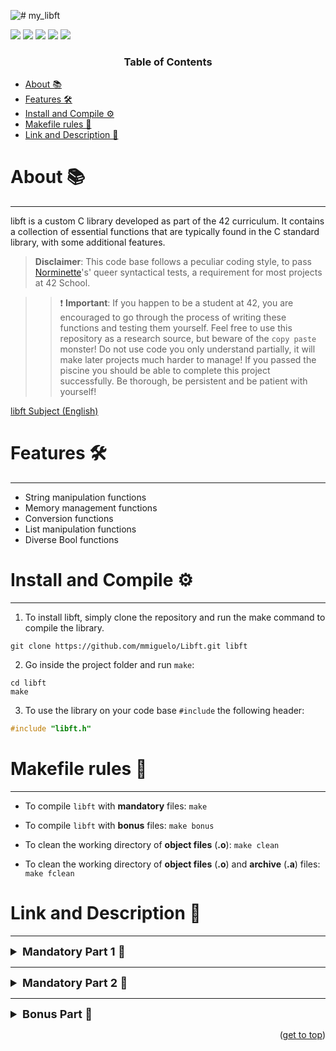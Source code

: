 ![# my_libft](https://github.com/mmiguelo/42_project_badges/blob/main/covers/cover-libft-bonus.png)

<p>
    <img src="https://img.shields.io/badge/score-125%20%2F%20100-success?style=for-the-badge" />
    <img src="https://img.shields.io/github/repo-size/mmiguelo/Libft?style=for-the-badge&logo=github">
    <img src="https://img.shields.io/github/languages/count/mmiguelo/Libft?style=for-the-badge&logo=" />
    <img src="https://img.shields.io/github/languages/top/mmiguelo/Libft?style=for-the-badge" />
    <img src="https://img.shields.io/github/last-commit/mmiguelo/Libft?style=for-the-badge" />
</p>


<h3 align=center>Table of Contents</h3>

<!-- mtoc-start -->

* [About 📚](#about-)
* [Features 🛠️](#features-)
* [Install and Compile ⚙️](#installation-)
* [Makefile rules 🔧](#makefile-rules-)
* [Link and Description 🔗](#link-and-description)


<!-- mtoc-end -->

<div/>



<div align=left>


# About 📚
___
libft is a custom C library developed as part of the 42 curriculum. It contains a collection of essential functions that are typically found in the C standard library, with some additional features.

> **Disclaimer**: This code base follows a peculiar coding style, to pass [Norminette](https://github.com/42School/norminette)'s' queer syntactical tests, a requirement for most projects at 42 School.

>> ❗ **Important**: If you happen to be a student at 42, you are encouraged to go through the process of writing these functions and testing them yourself. Feel free to use this repository as a research source, but beware of the `copy paste` monster! Do not use code you only understand partially, it will make later projects much harder to manage! If you passed the piscine you should be able to complete this project successfully. Be thorough, be persistent and be patient with yourself!

[libft Subject (English)](/libft.en.subject.pdf)

# Features 🛠️
___
- String manipulation functions
- Memory management functions
- Conversion functions
- List manipulation functions
- Diverse Bool functions

# Install and Compile ⚙️
___
1. To install libft, simply clone the repository and run the make command to compile the library.

```
git clone https://github.com/mmiguelo/Libft.git libft
```

2. Go inside the project folder and run `make`:

```
cd libft
make
```

3. To use the library on your code base `#include` the following header:

```c
#include "libft.h"
```

# Makefile rules 🔧
___
- To compile `libft` with **mandatory** files: `make`

- To compile `libft` with **bonus** files: `make bonus`

- To clean the working directory of **object files** (**.o**): `make clean`

- To clean the working directory of **object files** (**.o**) and **archive** (**.a**) files: `make fclean`

# Link and Description 🔗
___
<details>
	<summary style="font-size: 18px; font-weight: bold;">Mandatory Part 1 📝</summary>
<ul>
	
| Functions | Description |
| --------------- | --------------- |
| [ft_salpha](https://github.com/mmiguelo/Libft/blob/main/ft_salpha.c) | Checks if the character is alphabetic (a-z, A-Z). |
| [ft_isdigit](https://github.com/mmiguelo/Libft/blob/main/ft_isdigit.c) | Checks if the character is a digit (0-9). |
| [ft_isalnum](https://github.com/mmiguelo/Libft/blob/main/ft_isalnum.c) | Checks if the character is alphanumeric (a-z, A-Z, 0-9). |
| [ft_isascii](https://github.com/mmiguelo/Libft/blob/main/ft_isascii.c) | Checks if the character is a valid ASCII character (0-127). |
| [ft_isprint](https://github.com/mmiguelo/Libft/blob/main/ft_isprint.c) | Checks if the character is printable (space, punctuation, numbers, and letters). |
| [ft_strlen](https://github.com/mmiguelo/Libft/blob/main/ft_strlen.c) | Returns the length of a string (excluding the null terminator). |
| [ft_strlcpy](https://github.com/mmiguelo/Libft/blob/main/ft_strlcpy.c) | Copies a string into a buffer with a size limit, ensuring it’s null-terminated. |
| [ft_strlcat](https://github.com/mmiguelo/Libft/blob/main/ft_strlcat.c) | Appends a string to another with a size limit, ensuring it’s null-terminated. |
| [ft_strchr](https://github.com/mmiguelo/Libft/blob/main/ft_strchr.c) | Finds the first occurrence of a character in a string. |
| [ft_strrchr](https://github.com/mmiguelo/Libft/blob/main/ft_strrchr.c) | Finds the last occurrence of a character in a string. |
| [ft_strncmp](https://github.com/mmiguelo/Libft/blob/main/ft_strncmp.c) | Compares two strings up to a given number of characters. |
| [ft_strnstr](https://github.com/mmiguelo/Libft/blob/main/ft_strnstr.c) | Finds the first occurrence of a substring in a string, up to a given length. |
| [ft_bzero](https://github.com/mmiguelo/Libft/blob/main/ft_bzero.c) | Sets a block of memory to zero (clears memory). |
| [ft_calloc](https://github.com/mmiguelo/Libft/blob/main/ft_calloc.c) | Allocates memory and sets it to zero. |
| [ft_strdup](https://github.com/mmiguelo/Libft/blob/main/ft_strdup.c) | Duplicates a string by allocating memory and copying the string into it. |
| [ft_memset](https://github.com/mmiguelo/Libft/blob/main/ft_memset.c) | Fills a block of memory with a specific byte. |
| [ft_memcpy](https://github.com/mmiguelo/Libft/blob/main/ft_memcpy.c) | Copies a block of memory from one location to another. |
| [ft_memmove](https://github.com/mmiguelo/Libft/blob/main/ft_memmove.c) | Moves a block of memory from one location to another, handling overlapping memory regions. |
| [ft_memchr](https://github.com/mmiguelo/Libft/blob/main/ft_memchr.c) | Finds the first occurrence of a byte in a block of memory. |
| [ft_memcmp](https://github.com/mmiguelo/Libft/blob/main/ft_memcmp.c) | Compares two blocks of memory byte by byte. |
| [ft_toupper](https://github.com/mmiguelo/Libft/blob/main/ft_toupper.c) | Converts a lowercase character to uppercase. |
| [ft_tolower](https://github.com/mmiguelo/Libft/blob/main/ft_tolower.c) | Converts an uppercase character to lowercase. |
| [ft_atoi](https://github.com/mmiguelo/Libft/blob/main/ft_atoi.c) | Converts a string to an integer, handling optional white spaces and signs. |


</details>

___

<details>
	<summary style="font-size: 18px; font-weight: bold;">Mandatory Part 2 📝</summary>
	<ul>
	
| Functions | Description |
| --------------- | --------------- |
| ft_substr | Allocates and returns a substring from a string, starting at a specified index and having a limit. |
| ft_strjoin | Allocates and returns a new string by concatenating two strings. |
| ft_strtrim | Allocates and returns a new string, trimming the specified characters from both ends of a string. |
| ft_split | Allocates and returns an array of strings by splitting a string at a given delimiter. |
| ft_itoa | Converts an integer to a string representation. |
| ft_strmapi | Applies a function to each character of a string and returns a new string with the results. |
| ft_striteri | Applies a function to each character of a string (with index) for side effects. |
| ft_putchar_fd | Writes a character to a given file descriptor. |
| ft_putstr_fd | Writes a string to a given file descriptor. |
| ft_putendl_fd | Writes a string followed by a newline to a given file descriptor. |
| ft_putnbr_fd | Writes an integer as a string to a given file descriptor. |

</details>

___

<details>
	<summary style="font-size: 18px; font-weight: bold;">Bonus Part 📝</summary>
	<ul>

| Functions | Description |
| --------------- | --------------- |
| ft_lstnew | Creates a new list element (node) with the given content. |
| ft_lstadd_front | Adds a new element to the beginning of the list. |
| ft_lstsize | Returns the size (number of elements) of the list. |
| ft_lstlast | Returns the last element (node) of the list. |
| ft_lstadd_back | Adds a new element to the end of the list. |
| ft_lstdelone | Deletes a single list element (node) and frees its memory. |
| ft_lstclear | Deletes all elements of the list and frees their memory. |
| ft_lstiter | Iterates over the list and applies a function to each element. |
| ft_lstmap | Iterates over the list and applies a function to each element, creating a new list with the results. |

</details>

<p align="right">(<a href="#readme-top">get to top</a>)</p>
